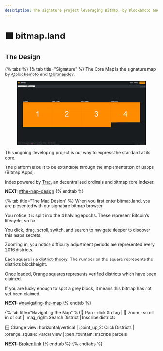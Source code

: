 ```yaml
---
description: The signature project leveraging Bitmap, by Blockamoto and Bitmapdev.
---
```


# 🟧 bitmap.land

## The Design

{% tabs %}
{% tab title="Signature" %}
The Core Map is the signature map by [@blockamoto](https://twitter.com/blockamoto) and [@bitmapdev](https://twitter.com/bitmapdev).

<figure><img src="../.gitbook/assets/bitmapland.png" alt=""><figcaption></figcaption></figure>

This ongoing developing project is our way to express the standard at its core.

The platform is built to be extendible through the implementation of Bapps (Bitmap Apps).

Index powered by [Trac](https://trac.network/), an decentralized ordinals and bitmap core indexer.

**NEXT:** [#the-map-design](./#the-map-design "mention")
{% endtab %}

{% tab title="The Map Design" %}
When you first enter bitmap.land, you are presented with our signature bitmap browser.

You notice it is split into the 4 halving epochs. These represent Bitcoin's lifecycle, so far.

You click, drag, scroll, switch, and search to navigate deeper to discover this maps secrets.

Zooming in, you notice difficulty adjustment periods are represented every 2016 districts.

Each square is a [district-theory](../district-theory/ "mention"). The number on the square represents the districts blockheight.

Once loaded, Orange squares represents verified districts which have been claimed.

If you are lucky enough to spot a grey block, it means this bitmap has not yet been claimed.

**NEXT:** [#navigating-the-map](./#navigating-the-map "mention")
{% endtab %}

{% tab title="Navigating the Map" %}
🤚 Pan : click & drag | :telescope: Zoom : scroll in or out | :mag\_right: Search District | Inscribe districts

:window: Change view: horizontal/vertical | :point\_up\_2: Click Districts | :orange\_square: Parcel view | :pen\_fountain: Inscribe parcels

**NEXT:** [Broken link](broken-reference "mention")
{% endtab %}
{% endtabs %}

